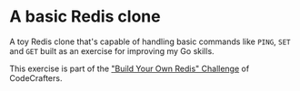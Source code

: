 # A basic Redis clone

A toy Redis clone that's capable of handling
basic commands like `PING`, `SET` and `GET` built as an exercise for improving my Go skills.

This exercise is part of the ["Build Your Own Redis" Challenge](https://codecrafters.io/challenges/redis) of CodeCrafters.